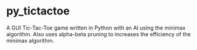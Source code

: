 # py_tictactoe
A GUI Tic-Tac-Toe game written in Python with an AI using the minimax algorithm. Also uses alpha-beta pruning to increases the efficiency of the minimax algorithm.
